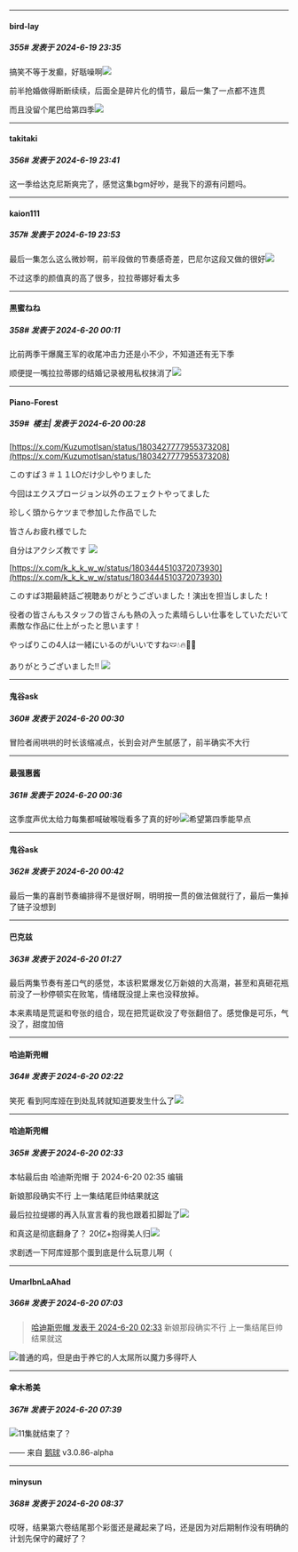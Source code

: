 ﻿
*****

####  bird-lay  
##### 355#       发表于 2024-6-19 23:35

搞笑不等于发癫，好聒噪啊<img src="https://static.saraba1st.com/image/smiley/face2017/125.png" referrerpolicy="no-referrer">

前半抢婚做得断断续续，后面全是碎片化的情节，最后一集了一点都不连贯

而且没留个尾巴给第四季<img src="https://static.saraba1st.com/image/smiley/face2017/117.png" referrerpolicy="no-referrer">


*****

####  takitaki  
##### 356#       发表于 2024-6-19 23:41

这一季给达克尼斯爽完了，感觉这集bgm好吵，是我下的源有问题吗。


*****

####  kaion111  
##### 357#       发表于 2024-6-19 23:53

最后一集怎么这么微妙啊，前半段做的节奏感奇差，巴尼尔这段又做的很好<img src="https://static.saraba1st.com/image/smiley/face2017/068.png" referrerpolicy="no-referrer">

不过这季的颜值真的高了很多，拉拉蒂娜好看太多


*****

####  黒蜜ねね  
##### 358#       发表于 2024-6-20 00:11

比前两季干爆魔王军的收尾冲击力还是小不少，不知道还有无下季

顺便提一嘴拉拉蒂娜的结婚记录被用私权抹消了<img src="https://static.saraba1st.com/image/smiley/face2017/067.png" referrerpolicy="no-referrer">


*****

####  Piano-Forest  
##### 359#         楼主| 发表于 2024-6-20 00:28

[https://x.com/KuzumotIsan/status/1803427777955373208](https://x.com/KuzumotIsan/status/1803427777955373208)

このすば３＃１１LOだけ少しやりました

今回はエクスプロージョン以外のエフェクトやってました

珍しく頭からケツまで参加した作品でした

皆さんお疲れ様でした

自分はアクシズ教です
<img src="https://p.sda1.dev/18/577c7da5efe7aae06681f5eae0a678cf/20240620_002633.jpg" referrerpolicy="no-referrer">

[https://x.com/k_k_k_w_w/status/1803444510372073930](https://x.com/k_k_k_w_w/status/1803444510372073930)

このすば3期最終話ご視聴ありがとうございました！演出を担当しました！

役者の皆さんもスタッフの皆さんも熱の入った素晴らしい仕事をしていただいて素敵な作品に仕上がったと思います！

やっぱりこの4人は一緒にいるのがいいですね🩲💧🔥💪🏻

ありがとうございました‼️
<img src="https://p.sda1.dev/18/709c56bc5d7fca0987b18e4970f8da35/20240620_002637.jpg" referrerpolicy="no-referrer">

*****

####  鬼谷ask  
##### 360#       发表于 2024-6-20 00:30

冒险者闹哄哄的时长该缩减点，长到会对产生腻感了，前半确实不大行


*****

####  最强惠酱  
##### 361#       发表于 2024-6-20 00:36

这季度声优太给力每集都喊破喉咙看多了真的好吵<img src="https://static.saraba1st.com/image/smiley/face2017/068.png" referrerpolicy="no-referrer">希望第四季能早点


*****

####  鬼谷ask  
##### 362#       发表于 2024-6-20 00:42

最后一集的喜剧节奏编排得不是很好啊，明明按一贯的做法做就行了，最后一集掉了链子没想到


*****

####  巴克兹  
##### 363#       发表于 2024-6-20 01:27

最后两集节奏有差口气的感觉，本该积累爆发亿万新娘的大高潮，甚至和真砸花瓶前没了一秒停顿实在败笔，情绪既没提上来也没释放掉。

本来素晴是荒诞和夸张的组合，现在把荒诞砍没了夸张翻倍了。感觉像是可乐，气没了，甜度加倍


*****

####  哈迪斯兜帽  
##### 364#       发表于 2024-6-20 02:22

笑死
看到阿库娅在到处乱转就知道要发生什么了<img src="https://static.saraba1st.com/image/smiley/face2017/067.png" referrerpolicy="no-referrer">


*****

####  哈迪斯兜帽  
##### 365#       发表于 2024-6-20 02:33

 本帖最后由 哈迪斯兜帽 于 2024-6-20 02:35 编辑 

新娘那段确实不行
上一集结尾巨帅结果就这

最后拉拉缇娜的再入队宣言看的我也跟着扣脚趾了<img src="https://static.saraba1st.com/image/smiley/face2017/068.png" referrerpolicy="no-referrer">

和真这是彻底翻身了？
20亿+抱得美人归<img src="https://static.saraba1st.com/image/smiley/face2017/067.png" referrerpolicy="no-referrer">

求剧透一下阿库娅那个蛋到底是什么玩意儿啊（


*****

####  UmarIbnLaAhad  
##### 366#       发表于 2024-6-20 07:03

<blockquote><a href="httphttps://bbs.saraba1st.com/2b/forum.php?mod=redirect&amp;goto=findpost&amp;pid=65305510&amp;ptid=2016198" target="_blank">哈迪斯兜帽 发表于 2024-6-20 02:33</a>
 新娘那段确实不行 上一集结尾巨帅结果就这 </blockquote>
<img src="https://static.saraba1st.com/image/smiley/face2017/068.png" referrerpolicy="no-referrer">普通的鸡，但是由于养它的人太屌所以魔力多得吓人


*****

####  傘木希美  
##### 367#       发表于 2024-6-20 07:39

<img src="https://static.saraba1st.com/image/smiley/face2017/069.png" referrerpolicy="no-referrer">11集就结束了？

—— 来自 [鹅球](https://www.pgyer.com/xfPejhuq) v3.0.86-alpha


*****

####  minysun  
##### 368#       发表于 2024-6-20 08:37

哎呀，结果第六卷结尾那个彩蛋还是藏起来了吗，还是因为对后期制作没有明确的计划先保守的藏好了？

